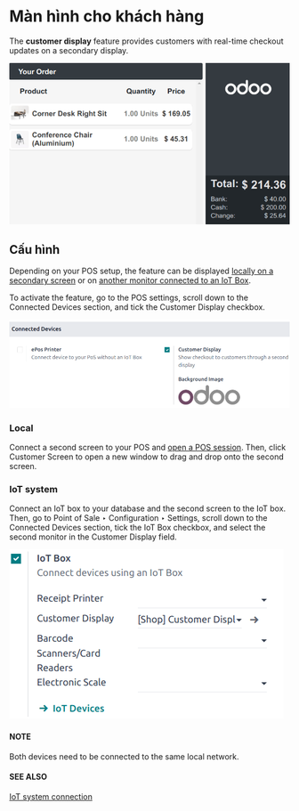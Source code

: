 # Màn hình cho khách hàng

The **customer display** feature provides customers with real-time checkout updates on a secondary
display.

![màn hình khách hàng](../../../../.gitbook/assets/display.png)

## Cấu hình

Depending on your POS setup, the feature can be displayed [locally on a secondary screen](#customer-display-local) or on [another monitor connected to an IoT Box](#customer-display-iot).

To activate the feature, go to the POS settings, scroll down to the Connected Devices
section, and tick the Customer Display checkbox.

![customer display setting checkbox](../../../../.gitbook/assets/feature-setting.png)

<a id="customer-display-local"></a>

### Local

Connect a second screen to your POS and [open a POS session](../../point_of_sale.md#pos-session-start). Then, click
Customer Screen to open a new window to drag and drop onto the second screen.

<a id="customer-display-iot"></a>

### IoT system

Connect an IoT box to your database and the second screen to the IoT box. Then, go to
Point of Sale ‣ Configuration ‣ Settings, scroll down to the
Connected Devices section, tick the IoT Box checkbox, and select the second
monitor in the Customer Display field.

![iot setting to connect a customer display](../../../../.gitbook/assets/iot-setting.png)

#### NOTE
Both devices need to be connected to the same local network.

#### SEE ALSO
[IoT system connection](../configuration/pos_iot.md)
